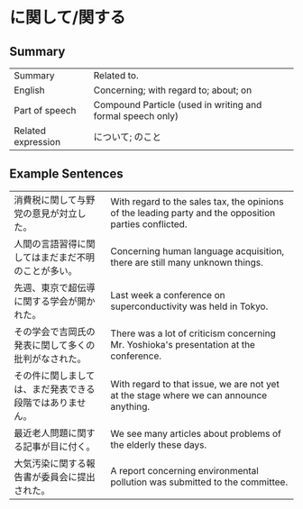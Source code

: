 # に関して/関する

## Summary

<table><tr>   <td>Summary</td>   <td>Related to.</td></tr><tr>   <td>English</td>   <td>Concerning; with regard to; about; on</td></tr><tr>   <td>Part of speech</td>   <td>Compound Particle (used in writing and formal speech only)</td></tr><tr>   <td>Related expression</td>   <td>について; のこと</td></tr></table>

## Example Sentences

<table><tr>   <td>消費税に関して与野党の意見が対立した。</td>   <td>With regard to the sales tax, the opinions of the leading party and the opposition parties conflicted.</td></tr><tr>   <td>人間の言語習得に関してはまだまだ不明のことが多い。</td>   <td>Concerning human language acquisition, there are still many unknown things.</td></tr><tr>   <td>先週、東京で超伝導に関する学会が開かれた。</td>   <td>Last week a conference on superconductivity was held in Tokyo.</td></tr><tr>   <td>その学会で吉岡氏の発表に関して多くの批判がなされた。</td>   <td>There was a lot of criticism concerning Mr. Yoshioka's presentation at the conference.</td></tr><tr>   <td>その件に関しましては、まだ発表できる段階ではありません。</td>   <td>With regard to that issue, we are not yet at the stage where we can announce anything.</td></tr><tr>   <td>最近老人問題に関する記事が目に付く。</td>   <td>We see many articles about problems of the elderly these days.</td></tr><tr>   <td>大気汚染に関する報告書が委員会に提出された。</td>   <td>A report concerning environmental pollution was submitted to the committee.</td></tr></table>


